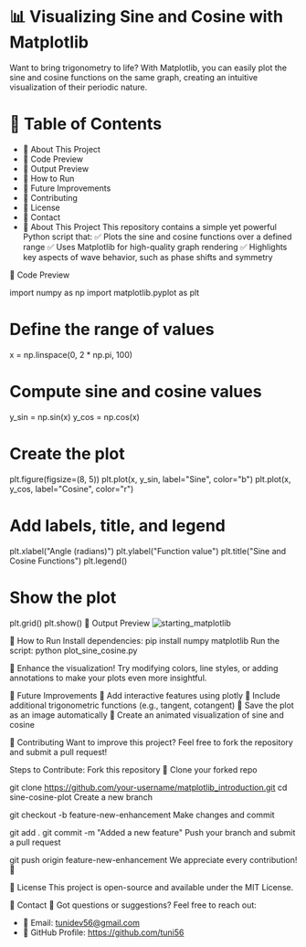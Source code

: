 # 📊 Visualizing Sine and Cosine with Matplotlib

Want to bring trigonometry to life? With Matplotlib, you can easily plot the sine and cosine functions on the same graph, creating an intuitive visualization of their periodic nature.

# 📖 Table of Contents
- 🚀 About This Project
- 📜 Code Preview
- 📸 Output Preview
- 🎯 How to Run
- 🚀 Future Improvements
- 🤝 Contributing
- 📜 License
- 📩 Contact
- 🚀 About This Project
This repository contains a simple yet powerful Python script that:
✅ Plots the sine and cosine functions over a defined range
✅ Uses Matplotlib for high-quality graph rendering
✅ Highlights key aspects of wave behavior, such as phase shifts and symmetry

📜 Code Preview

import numpy as np
import matplotlib.pyplot as plt

# Define the range of values
x = np.linspace(0, 2 * np.pi, 100)

# Compute sine and cosine values
y_sin = np.sin(x)
y_cos = np.cos(x)

# Create the plot
plt.figure(figsize=(8, 5))
plt.plot(x, y_sin, label="Sine", color="b")
plt.plot(x, y_cos, label="Cosine", color="r")

# Add labels, title, and legend
plt.xlabel("Angle (radians)")
plt.ylabel("Function value")
plt.title("Sine and Cosine Functions")
plt.legend()

# Show the plot
plt.grid()
plt.show()
📸 Output Preview
![starting_matplotlib](https://github.com/user-attachments/assets/665a7bb5-c903-4f51-9697-eb1f503f53c3)


🎯 How to Run
Install dependencies:
pip install numpy matplotlib
Run the script:
python plot_sine_cosine.py

📌 Enhance the visualization! Try modifying colors, line styles, or adding annotations to make your plots even more insightful.

🚀 Future Improvements
🔹 Add interactive features using plotly
🔹 Include additional trigonometric functions (e.g., tangent, cotangent)
🔹 Save the plot as an image automatically
🔹 Create an animated visualization of sine and cosine

🤝 Contributing
Want to improve this project? Feel free to fork the repository and submit a pull request!

Steps to Contribute:
Fork this repository 🍴
Clone your forked repo

git clone https://github.com/your-username/matplotlib_introduction.git
cd sine-cosine-plot
Create a new branch

git checkout -b feature-new-enhancement
Make changes and commit

git add .
git commit -m "Added a new feature"
Push your branch and submit a pull request

git push origin feature-new-enhancement
We appreciate every contribution! 🚀

📜 License
This project is open-source and available under the MIT License.

📩 Contact
💬 Got questions or suggestions? Feel free to reach out:
- 📧 Email: tunidev56@gmail.com
- 🔗 GitHub Profile: https://github.com/tuni56

